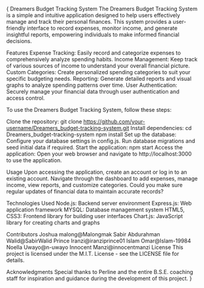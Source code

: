 {
    Dreamers Budget Tracking System
The Dreamers Budget Tracking System is a simple and intuitive application designed to help users effectively manage and track their personal finances. This system provides a user-friendly interface to record expenses, monitor income, and generate insightful reports, empowering individuals to make informed financial decisions.

Features
Expense Tracking: Easily record and categorize expenses to comprehensively analyze spending habits.
Income Management: Keep track of various sources of income to understand your overall financial picture.
Custom Categories: Create personalized spending categories to suit your specific budgeting needs.
Reporting: Generate detailed reports and visual graphs to analyze spending patterns over time.
User Authentication: Securely manage your financial data through user authentication and access control.

To use the Dreamers Budget Tracking System, follow these steps:

Clone the repository:
git clone https://github.com/your-username/Dreamers_budget-tracking-system.git
Install dependencies:
cd Dreamers_budget-tracking-system
npm install
Set up the database:
Configure your database settings in config.js.
Run database migrations and seed initial data if required.
Start the application:
npm start
Access the application:
Open your web browser and navigate to http://localhost:3000 to use the application.

Usage
Upon accessing the application, create an account or log in to an existing account.
Navigate through the dashboard to add expenses, manage income, view reports, and customize categories.
Could you make sure regular updates of financial data to maintain accurate records?

Technologies Used
Node.js: Backend server environment
Express.js: Web application framework
MYSQL: Database management system
HTML5, CSS3: Frontend library for building user interfaces
Chart.js: JavaScript library for creating charts and graphs

Contributors
Joshua malong@Malongmak
Sabir Abdurahman Walid@SabirWalid
Prince Iranzi@iranziprince01
Islam Omar@Islam-19984
Noella Uwayo@n-uwayo
Innocent Manzi@innocentmanzi
License
This project is licensed under the M.I.T. License - see the LICENSE file for details.

Acknowledgments
Special thanks to Perline and the entire B.S.E. coaching staff for inspiration and guidance during the development of this project.
}